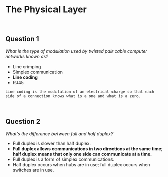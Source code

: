 # The Physical Layer

<br>

## Question 1

*What is the type of modulation used by twisted pair cable computer networks known as?*

* Line crimping
* Simplex communication
* **Line coding**
* RJ45

```
Line coding is the modulation of an electrical charge so that each side of a connection knows what is a one and what is a zero.
```

<br>

## Question 2

*What's the difference between full and half duplex?*

* Full duplex is slower than half duplex.
* **Full duplex allows communications in two directions at the same time; half duplex means that only one side can communicate at a time.**
* Full duplex is a form of simplex communications.
* Half duplex occurs when hubs are in use; full duplex occurs when switches are in use.